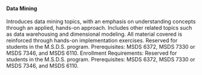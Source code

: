 #### Data Mining
Introduces data mining topics, with an emphasis on understanding concepts through an applied, hands-on approach. Includes other related topics such as data warehousing and dimensional modeling. All material covered is reinforced through hands-on implementation exercises. Reserved for students in the M.S.D.S. program. Prerequisites: MSDS 6372, MSDS 7330 or MSDS 7346, and MSDS 6110. Enrollment Requirements: Reserved for students in the M.S.D.S. program. Prerequisites: MSDS 6372, MSDS 7330 or MSDS 7346, and MSDS 6110.
